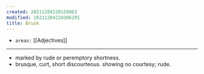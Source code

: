 ```yaml
---
created: 20211204220159063
modified: 20211204220306291
title: Brusk
---
```


- `areas:` [[Adjectives]]

---

- marked by rude or peremptory shortness.
- brusque, curt, short discourteous. showing no courtesy; rude.
